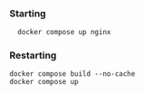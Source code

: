### Starting
```bash 
  docker compose up nginx
```
### Restarting
```shell
docker compose build --no-cache
docker compose up
```